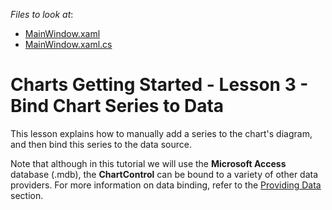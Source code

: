 <!-- default file list -->
*Files to look at*:

* [MainWindow.xaml](./CS/DXCharts_Lesson2/MainWindow.xaml)
* [MainWindow.xaml.cs](./CS/DXCharts_Lesson2/MainWindow.xaml.cs)
<!-- default file list end -->
# Charts Getting Started - Lesson 3 - Bind Chart Series to Data


<p>This lesson explains how to manually add a series to the chart's diagram, and then bind this series to the data source.</p><p>Note that although in this tutorial we will use the <strong>Microsoft Access</strong> database (.mdb), the <strong>ChartControl</strong> can be bound to a variety of other data providers. For more information on data binding, refer to the <a href="http://help.devexpress.com/#WPF/CustomDocument6854"><u>Providing Data</u></a>  section.</p><br />


<br/>


